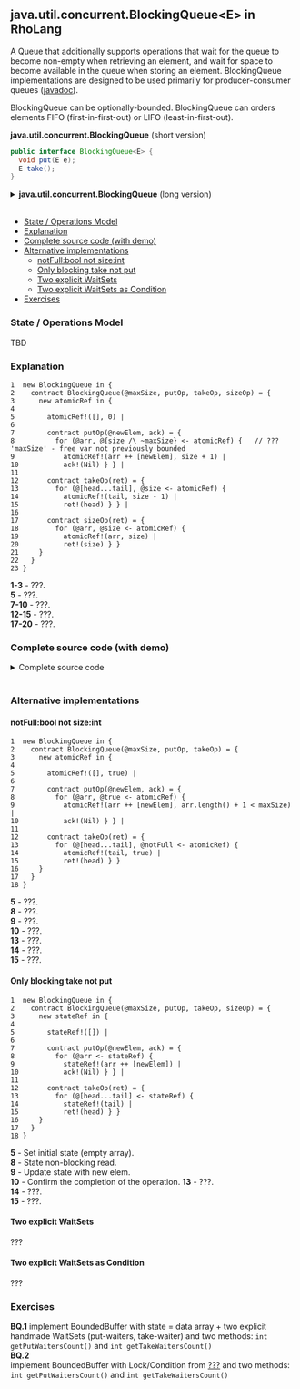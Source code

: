 ## java.util.concurrent.BlockingQueue\<E\> in RhoLang

A Queue that additionally supports operations that wait for the queue to become non-empty when retrieving an element, and wait for space to become available in the queue when storing an element. BlockingQueue implementations are designed to be used primarily for producer-consumer queues ([javadoc](https://docs.oracle.com/javase/9/docs/api/java/util/concurrent/BlockingQueue.html)). 

BlockingQueue can be optionally-bounded. BlockingQueue can orders elements FIFO (first-in-first-out) or LIFO (least-in-first-out).

**java.util.concurrent.BlockingQueue** (short version)   
```java
public interface BlockingQueue<E> {  
  void put(E e);
  E take();
}
```

<details><summary><b>java.util.concurrent.BlockingQueue</b> (long version)</summary><p>
  
```java
public interface BlockingQueue<E> {
  // Inserts the specified element into this queue, waiting if necessary for space to become available.
  void put(E e);

  // Retrieves and removes the head of this queue, waiting if necessary until an element becomes available.
  E take();

  // Performs the given action for each element of the Iterable until all elements have been processed or the action throws an exception.
  void forEach(Consumer<? super E> action);

  // Returns the number of elements in this queue.
  int size();
  
  // Returns the number of additional elements that this queue can accept without blocking.  
  int remainingCapacity();
  
  // Returns an array containing all of the elements in this collection.
  Object[] toArray();
  
  // Returns a sequential Stream with this collection as its source.
  Stream<E> stream();
  
  // Returns an iterator over the elements in this collection.
  Iterator<E> iterator();
}
```
</p></details><br/>

- [State / Operations Model](#state--operations-model)
- [Explanation](#explanation)
- [Complete source code (with demo)](#complete-source-code-with-demo)
- [Alternative implementations](#alternative-implementations)
  - [notFull:bool not size:int](#notfullbool-not-sizeint)
  - [Only blocking take not put](#only-blocking-take-not-put)
  - [Two explicit WaitSets](#two-explicit-waitsets)
  - [Two explicit WaitSets as Condition](#two-explicit-waitsets-as-condition)  
- [Exercises](#exercises)

### State / Operations Model
TBD

### Explanation
```
1  new BlockingQueue in {
2    contract BlockingQueue(@maxSize, putOp, takeOp, sizeOp) = {
3      new atomicRef in {
4    
5        atomicRef!([], 0) |
6      
7        contract putOp(@newElem, ack) = {
8          for (@arr, @{size /\ ~maxSize} <- atomicRef) {   // ??? 'maxSize' - free var not previously bounded
9            atomicRef!(arr ++ [newElem], size + 1) | 
10           ack!(Nil) } } |
11      
12       contract takeOp(ret) = {
13         for (@[head...tail], @size <- atomicRef) {
14           atomicRef!(tail, size - 1) | 
15           ret!(head) } } |
16      
17       contract sizeOp(ret) = {
18         for (@arr, @size <- atomicRef) {
19           atomicRef!(arr, size) | 
20           ret!(size) } } 
21     }    
22   }
23 }
```
**1-3** - ???.    
**5** - ???.    
**7-10** - ???.    
**12-15** - ???.    
**17-20** - ???.    

### Complete source code (with demo)

<details><summary>Сomplete source code</summary>
<p>
  
```
new BlockingQueue in {
  contract BlockingQueue(@maxSize, putOp, takeOp, sizeOp) = {
    new atomicRef in {
    
      atomicRef!([], 0) |
        
      contract putOp(@newElem, ack) = {
        for (@arr, @{size /\ ~maxSize} <- atomicRef) {   
          atomicRef!(arr ++ [newElem], size + 1) | 
          ack!(Nil) } } |
      
      contract takeOp(ret) = {
        for (@[head...tail], @size <- atomicRef) {
          atomicRef!(tail, size - 1) | 
          ret!(head) } } |
      
      contract sizeOp(ret) = {
        for (@arr, @size <- atomicRef) {
          atomicRef!(arr, size) | 
          ret!(size) } } 
    }    
  }|
  
  new put, take, size in {    
    BlockingQueue!(3, *put, *take, *size) |    
    
    // === put, size, take
    new ack, ret in { 
      put!(0, *ack) | for (_ <- ack) {
        put!(1, *ack) | for (_ <- ack) {
          put!(2, *ack) | for (_ <- ack) {
            size!(*ret) | for (@sz <- ret) {
              stdoutAck!(["size", sz], *ack) | for (_ <- ack) {
                take!(*ret) | for (@elem <- ret) {
                  stdoutAck!(["take", elem], *ack) | for (_ <- ack) {
                    take!(*ret) | for (@elem <- ret) {
                      stdoutAck!(["take", elem], *ack) | for (_ <- ack) {
                        take!(*ret) | for (@elem <- ret) {
                          stdoutAck!(["take", elem], *ack) | for (_ <- ack) {
                            Nil
                          }
                        }
                      }
                    }
                  }
                }
              }
            }
          } 
        }
      } 
    }     
  }
}
```
```
???
```
</p>
</details><br/>

### Alternative implementations

#### notFull:bool not size:int
```
1  new BlockingQueue in {
2    contract BlockingQueue(@maxSize, putOp, takeOp) = {
3      new atomicRef in {
4    
5        atomicRef!([], true) |
6      
7        contract putOp(@newElem, ack) = {
8          for (@arr, @true <- atomicRef) {
9            atomicRef!(arr ++ [newElem], arr.length() + 1 < maxSize) | 
10           ack!(Nil) } } |
11      
12       contract takeOp(ret) = {
13         for (@[head...tail], @notFull <- atomicRef) {
14           atomicRef!(tail, true) | 
15           ret!(head) } }
16     }    
17   }
18 }
```
**5** - ???.   
**8** - ???.   
**9** - ???.   
**10** - ???.   
**13** - ???.   
**14** - ???.   
**15** - ???.    

#### Only blocking take not put
```
1  new BlockingQueue in {
2    contract BlockingQueue(@maxSize, putOp, takeOp, sizeOp) = {
3      new stateRef in {
4    
5        stateRef!([]) |
6       
7        contract putOp(@newElem, ack) = {
8          for (@arr <- stateRef) {
9            stateRef!(arr ++ [newElem]) | 
10           ack!(Nil) } } |
11      
12       contract takeOp(ret) = {
13         for (@[head...tail] <- stateRef) {
14           stateRef!(tail) | 
15           ret!(head) } }
16     }    
17   }
18 }
```
**5** - Set initial state (empty array).    
**8** - State non-blocking read.    
**9** - Update state with new elem.    
**10** - Сonfirm the completion of the operation.
**13** - ???.    
**14** - ???.    
**15** - ???.    

#### Two explicit WaitSets
???

#### Two explicit WaitSets as Condition
???

### Exercises
**BQ.1**
implement BoundedBuffer with state = data array + two explicit handmade WaitSets (put-waiters, take-waiter) and two methods: ```int getPutWaitersCount()``` and ```int getTakeWaitersCount()```   
**BQ.2**    
implement BoundedBuffer with Lock/Condition from [???](???) and two methods: ```int getPutWaitersCount()``` and ```int getTakeWaitersCount()```

